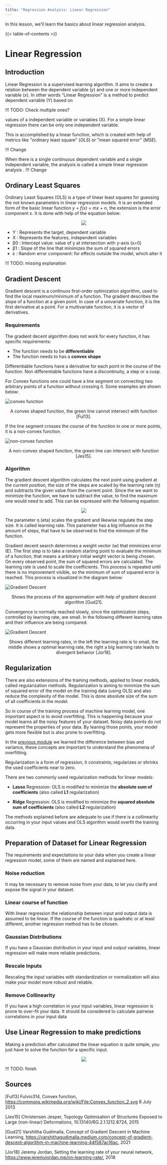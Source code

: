 ```yaml
---
title: "Regression Analysis: Linear Regression"
---
```


In this lesson, we'll learn the basics about linear regression analysis.

{{< table-of-contents >}}

# Linear Regression

## Introduction

Linear Regression is a supervised learning algorithm. It aims to create a relation between the dependent variable (*y*) and one or more independent variable (*x*). In other words “Linear Regression” is a method to predict dependent variable (Y) based on 

!!! TODO: Check multiple ones?

values of a independent variable or variables (X). For a simple linear regression there can be only one independent variable.

This is accomplished by a linear function, which is created with help of metrics like "ordinary least square" (*OLS*) or "mean squared error" (*MSE*).



!!! Change

When there is a single continuous dependent variable and a single independent variable, the analysis is called a simple linear regression analysis . 
!!! Change


## Ordinary Least Squares

Ordinary Least Squares (OLS) is a type of linear least squares for guessing the not known parameters in linear regression models. It is an extended form of the basic linear function *y = f(x) = mx + n*, the extension is the error component ε.
It is done with help of the equation below:

<p style="text-align: center;">
<img src="https://latex.codecogs.com/svg.image?Y_{i}=\ss_{0}+\ss_{1}X_{i}+\varepsilon_{i}">
</p>

- Y  : Represents the target, dependent variable
- X  : Represents the features, independent variables
- β0 : Intercept value: value of y at intersection with y-axis (x=0)
- β1 : Slope of the line that minimizes the sum of squared errors
- ε  : Random error component: for effects outside the model, which alter it


!!! TODO: missing explanation 

## Gradient Descent 

Gradient descent is a continuos first-order optimization algorithm, used to find the local maximum/minimum of a function. The gradient describes the slope of a function at a given point. In case of a univariate function, it is the first derivative at a point. For a multivariate function, it is a vector of derivatives.

### Requirements

The gradient decent algorithm does not work for every function, it has specific requirements:

- The function needs to be **differentiable**
- The function needs to has a **convex shape**

Differentiable functions have a derivative for each point in the course of the function. Non differentiable functions have a discontinuity, a step or a cusp.

For Convex functions one could have a line segment on connecting two arbitrary points of a function without crossing it. Some examples are shown below:

![convex function](214px-Convex_function_2.svg.png)
<p style="text-align: center;">
A convex shaped function, the green line cannot intersect with function [Ful13]. 
</p>

If the line segment crosses the course of the function in one or more points, it is a non-convex function.

![non-convex function](example-of-non-convex-continuous-function.png)
<p style="text-align: center;">
A non-convex shaped function, the green line can intersect with function [Jes15]. 
</p>

### Algorithm

The gradient descent algorithm calculates the next point using gradient at the current position, the size of the steps are scaled by the learning rate (η) and subtracts the given value from the current point. Since the we want to minimize the function, we have to subtract the value, to find the maximum one would need to add. This can be expressed with the following equation:

<p style="text-align: center;">
<img src="https://latex.codecogs.com/svg.image?p_{n+1} = p_{n} - \eta \triangledown f(p_{n})">
</p>

The parameter η (eta) scales the gradient and likewise regulate the step size. It is called learning rate. This parameter has a big influence on the amount of steps, that have to be observed to find the minimum of the function.

Gradient decent search determines a weight vector (w) that minimizes error (E). The first step is to take a random starting point to evaluate the minimum of a function, that means a arbitrary initial weight vector is being chosen. On every observed point, the sum of squared errors are calculated. The learning rate is used to scale the coefficients. This process is repeated until there is no improvement visible, so the minimum of sum of squared error is reached. This process is visualized in the diagram below:

![Gradient Descent](gradient_descent.jpeg)
<p style="text-align: center;">
Shows the process of the approximation with help of gradient descent algorithm [Gud21]. 
</p>

Convergence is normally reached slowly, since the optimization steps, controlled by learning rate, are small. In the following different learning rates and their influence are being compared.

![Gradient Descent](learning_rate.png)
<p style="text-align: center;">
Shows different learning rates, in the left the learning rate is to small, the middle shows a optimal learning rate, the right a big learning rate leads to divergent behavior [Jor18]. 
</p>

## Regularization

There are also extensions of the training methods, applied to linear models, called regularization methods. Regularization is aiming to minimize the sum of squared error of the model on the training data (using OLS) and also reduce the complexity of the model. This is done absolute size of the sum of all coefficients in the model.

So in course of the training process of machine learning model, one important aspect is to avoid overfitting. This is happening because your model learns all the noisy features of your dataset. Noisy data points do not represent the properties of your data. By leaning those points, your model gets more flexible but is also prone to overfitting.

In the [previous module](1.RegressionBasics.md) we learned the difference between bias and variance, these concepts are important to understand the phenomena of overfitting.

Regularization is a form of regression, it constraints, regularizes or shrinks the used coefficients near to zero. 

There are two commonly used regularization methods for linear models:

- **Lasso** Regression: OLS is modified to minimize the **absolute sum of coefficients** (also called **L1** regularization)

- **Ridge** Regression: OLS is modified to minimize the **squared absolute sum of coefficients** (also called **L2** regularization)

The methods explained before are adequate to use if there is a collinearity  occurring in your input values and OLS algorithm would overfit the training data.

## Preparation of Dataset for Linear Regression

The requirements and expectations to your data when you create a linear regression model, some of them are named and explained here.

### Noise reduction

It may be necessary to remove noise from your data, to let you clarify and expose the signal in your dataset. 

### Linear course of function

With linear regression the relationship between input and output data is assumed to be linear. If the course of the function is quadratic or at least different, another regression method has to be chosen. 

### Gaussian Distributions

If you have a Gaussian distribution in your input and output variables, linear regression will make more reliable predictions.

### Rescale Inputs

Rescaling the input variables with standardization or normalization will also make your model more robust and reliable.

### Remove Collinearity

If you have a high correlation in your input variables, linear regression is prone to over-fit your data. It should be considered to calculate pairwise correlations in your input data

## Use Linear Regression to make predictions

Making a prediction after calculated the linear equation is quite simple, you just have to solve the function for a specific input.

<p style="text-align: center;">
<img src="https://latex.codecogs.com/svg.image?y = B_{0} + B_{1} * x_{1}">
</p>

!!! TODO: finish

## Sources

[Ful13] Fulvio314, Convex function, https://commons.wikimedia.org/wiki/File:Convex_function_2.svg 8 July 2013

[Jes15] Christensen Jesper, Topology Optimisation of Structures Exposed to Large (non-linear) Deformations, 10.13140/RG.2.1.1212.8724, 2015

[Gud21] Varshitha Gudimalla, Concept of Gradient Descent in Machine Learning, https://varshithagudimalla.medium.com/concept-of-gradient-descent-algorithm-in-machine-learning-44f587ac16ac, 2021

[Jor18] Jeremy Jordan, Setting the learning rate of your neural network,
https://www.jeremyjordan.me/nn-learning-rate/, 2018